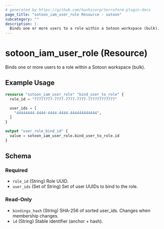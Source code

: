 ```yaml
---
# generated by https://github.com/hashicorp/terraform-plugin-docs
page_title: "sotoon_iam_user_role Resource - sotoon"
subcategory: ""
description: |-
  Binds one or more users to a role within a Sotoon workspace (bulk).
---
```


# sotoon_iam_user_role (Resource)

Binds one or more users to a role within a Sotoon workspace (bulk).

## Example Usage

```terraform
resource "sotoon_iam_user_role" "bind_user_to_role" {
  role_id = "77777777-7777-7777-7777-777777777777"

  user_ids = [
    "44444444-4444-4444-4444-444444444444",
  ]
}

output "user_role_bind_id" {
  value = sotoon_iam_user_role.bind_user_to_role.id
}
```

<!-- schema generated by tfplugindocs -->
## Schema

### Required

- `role_id` (String) Role UUID.
- `user_ids` (Set of String) Set of user UUIDs to bind to the role.

### Read-Only

- `bindings_hash` (String) SHA-256 of sorted user_ids. Changes when membership changes.
- `id` (String) Stable identifier (anchor + hash).
